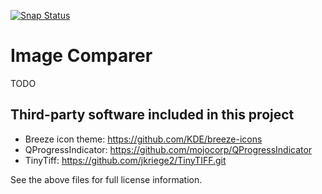 [![Snap Status](https://build.snapcraft.io/badge/theHamsta/image-comparer.svg)](https://build.snapcraft.io/user/theHamsta/image-comparer)

# Image Comparer

TODO

## Third-party software included in this project
- Breeze icon theme: https://github.com/KDE/breeze-icons
- QProgressIndicator: https://github.com/mojocorp/QProgressIndicator
- TinyTiff: https://github.com/jkriege2/TinyTIFF.git

See the above files for full license information.
